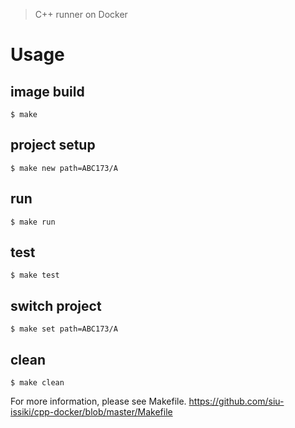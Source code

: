 > C++ runner on Docker

# Usage

## image build

```
$ make
```

## project setup

```
$ make new path=ABC173/A
```

## run

```
$ make run
```

## test

```
$ make test
```

## switch project

```
$ make set path=ABC173/A
```

## clean

```
$ make clean
```

For more information, please see Makefile.
https://github.com/siu-issiki/cpp-docker/blob/master/Makefile
